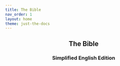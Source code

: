 ```yaml
---
title: The Bible
nav_order: 1
layout: home
theme: just-the-docs
---
```


<h2 style="text-align: center;">The Bible</h3>

<h3 style="text-align: center;">Simplified English Edition</h3>


